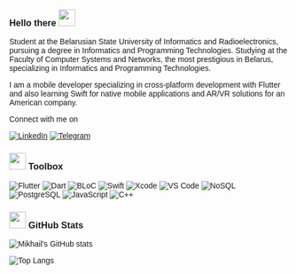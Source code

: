<style>
@import url('https://fonts.googleapis.com/css2?family=Montserrat:wght@400;700&display=swap');

body {
    font-family: 'Montserrat', sans-serif;
}
</style>

### Hello there <img src="https://media.giphy.com/media/hvRJCLFzcasrR4ia7z/giphy.gif" width="30px">

Student at the Belarusian State University of Informatics and Radioelectronics, pursuing a degree in Informatics and Programming Technologies. Studying at the Faculty of Computer Systems and Networks, the most prestigious in Belarus, specializing in Informatics and Programming Technologies.

I am a mobile developer specializing in cross-platform development with Flutter and also learning Swift for native mobile applications and AR/VR solutions for an American company.

Connect with me on 

[![LinkedIn](https://img.shields.io/badge/LinkedIn-blue?style=flat-square&logo=linkedin&logoColor=white)](https://www.linkedin.com/in/mikhail-malashkevich-28875b252/) [![Telegram](https://img.shields.io/badge/Telegram-blue?style=flat-square&logo=telegram&logoColor=white)](https://t.me/miksaFF)

### <img src="https://media.giphy.com/media/du3J3cXyzhj75IOgvA/giphy.gif" width="30px"> Toolbox
![Flutter](https://img.shields.io/badge/Flutter-%2302569B.svg?style=flat-square&logo=flutter&logoColor=white)
![Dart](https://img.shields.io/badge/Dart-%230175C2.svg?style=flat-square&logo=dart&logoColor=white)
![BLoC](https://img.shields.io/badge/BLoC-00A6FF?style=flat-square&logo=bloc&logoColor=white)
![Swift](https://img.shields.io/badge/Swift-F05138?style=flat-square&logo=swift&logoColor=white)
![Xcode](https://img.shields.io/badge/Xcode-007ACC?style=flat-square&logo=xcode&logoColor=white)
![VS Code](https://img.shields.io/badge/VS%20Code-0078d7?style=flat-square&logo=visual-studio-code&logoColor=white)
![NoSQL](https://img.shields.io/badge/NoSQL-008000?style=flat-square)
![PostgreSQL](https://img.shields.io/badge/PostgreSQL-336791?style=flat-square&logo=postgresql&logoColor=white)
![JavaScript](https://img.shields.io/badge/JavaScript-323330?style=flat-square&logo=javascript&logoColor=F7DF1E)
![C++](https://img.shields.io/badge/C++-00599C?style=flat-square&logo=c%2B%2B&logoColor=white)

### <img src="https://media.giphy.com/media/l0HlHFRbmaZtBRhXG/giphy.gif" width="30px"> GitHub Stats

![Mikhail's GitHub stats](https://github-readme-stats.vercel.app/api?username=mikhail-sfb&show_icons=true&theme=radical)

![Top Langs](https://github-readme-stats.vercel.app/api/top-langs/?username=mikhail-sfb&layout=compact&theme=radical)
